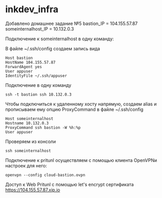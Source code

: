 # inkdev_infra
Добавлено домашнее задание №5
bastion_IP = 104.155.57.87
someinternalhost_IP = 10.132.0.3

Подключение к someinternalhost в одну команду:

В файле ~/.ssh/config создаем запись вида
```
Host bastion
HostName 104.155.57.87
ForwardAgent yes
User appuser
IdentityFile ~/.ssh/appuser
```

Подключение в одну команду
```
ssh -t bastion ssh 10.132.0.3
```

Чтобы подключиться к удаленному хосту напрямую, создаем alias и прописываем ему опцию ProxyCommand  в файле ~/.ssh/config
```
Host someinternalhost
Hostname 10.132.0.3
ProxyCommand ssh bastion -W %h:%p
User appuser
```

Проверяем из консоли
```
ssh someinternalhost
```
Подключение к pritunl осуществляем с помощью клиента OpenVPNи настроек для него:
```
openvpn --config cloud-bastion.ovpn
```

Доступ к Web Pritunl с помощью let's encrypt сертификата
https://104.155.57.87.xip.io





